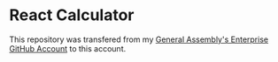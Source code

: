 # React Calculator


This repository was transfered from my [General Assembly's Enterprise GitHub Account](https://git.generalassemb.ly/francheska-guzman) to this account. 